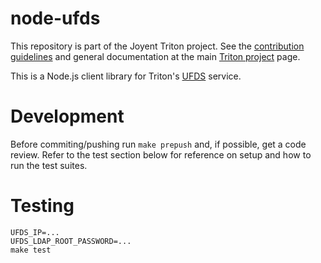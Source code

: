 <!--
    This Source Code Form is subject to the terms of the Mozilla Public
    License, v. 2.0. If a copy of the MPL was not distributed with this
    file, You can obtain one at http://mozilla.org/MPL/2.0/.
-->

<!--
    Copyright 2020 Joyent, Inc.
-->

# node-ufds

This repository is part of the Joyent Triton project. See the [contribution
guidelines](https://github.com/joyent/triton/blob/master/CONTRIBUTING.md) and
general documentation at the main [Triton
project](https://github.com/joyent/triton) page.

This is a Node.js client library for Triton's
[UFDS](https://github.com/joyent/sdc-ufds) service.


# Development

Before commiting/pushing run `make prepush` and, if possible, get a code
review. Refer to the test section below for reference on setup and how to run
the test suites.

# Testing

    UFDS_IP=...
    UFDS_LDAP_ROOT_PASSWORD=...
    make test
